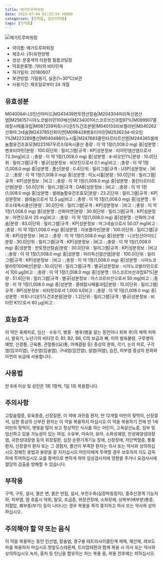 ```yaml
---
title: 메가트루파워정
date: 2023-07-04 01:33:54 +0800
categories: [의약품, 일반의약품]
tags: [의약품]
---
```

![메가트루파워정](https://nedrug.mfds.go.kr/pbp/cmn/itemImageDownload/153253327081900060)

- 약이름: 메가트루파워정
- 제조사: (주)유한양행
- 성상: 분홍색의 타원형 필름코팅정
- 약효분류명: 기타의 비타민제
- 허가일자: 20180607
- 보관방법: 기밀용기, 실온(1~30℃)보관
- 사용기간: 제조일로부터 24 개월
## 유효성분
M040064니코틴산아미드|M243439판토텐산칼슘|M204304피리독신염산염|M256157시아노코발라민100배산|M234001아스코르브산과립97%|M099907콜레칼시페롤과립|M087259피토나디온5%건조분말|M040133리보플라빈|M040262산화마그네슘|M243785산화아연|M096428벤포티아민|M253623d-비오틴1%|M223289폴산|M040488이노시톨|M247683콜린타르타르산염|M244365셀레늄함유건조효모|M223167우르소데옥시콜산
총량 : 이 약 1정(1,008.0 mg) 중|성분명 : 벤포티아민|분량 : 100.0|단위 : 밀리그램|규격 : KP|성분정보 : 티아민염산염으로서 72.3mg|비고 : ;총량 : 이 약 1정(1,008.0 mg) 중|성분명 : d-비오틴1%|분량 : 10.0|단위 : 밀리그램|규격 : 별규|성분정보 : 비오틴으로서 0.1 mg|비고 : ;총량 : 이 약 1정(1,008.0 mg) 중|성분명 : 폴산|분량 : 0.4|단위 : 밀리그램|규격 : USP|성분정보 : |비고 : ;총량 : 이 약 1정(1,008.0 mg) 중|성분명 : 이노시톨|분량 : 50.0|단위 : 밀리그램|규격 : KP|성분정보 : |비고 : ;총량 : 이 약 1정(1,008.0 mg) 중|성분명 : 콜린타르타르산염|분량 : 50.0|단위 : 밀리그램|규격 : DAB|성분정보 :  |비고 : ;총량 : 이 약 1정(1,008.0 mg) 중|성분명 : 셀레늄함유건조효모|분량 : 23.2|단위 : 밀리그램|규격 : KP|성분정보 : 셀레늄으로서 12.5 μg|비고 : ;총량 : 이 약 1정(1,008.0 mg) 중|성분명 : 우르소데옥시콜산|분량 : 30.0|단위 : 밀리그램|규격 : KP|성분정보 : |비고 : ;총량 : 이 약 1정(1,008.0 mg) 중|성분명 : 산화아연|분량 : 30.9|단위 : 밀리그램|규격 : KP|성분정보 : 아연으로서 25 mg|비고 : ;총량 : 이 약 1정(1,008.0 mg) 중|성분명 : 산화마그네슘|분량 : 83.0|단위 : 밀리그램|규격 : KP|성분정보 : 마그네슘으로서 50.07 mg|비고 : ;총량 : 이 약 1정(1,008.0 mg) 중|성분명 : 리보플라빈|분량 : 100.0|단위 : 밀리그램|규격 : KP|성분정보 : |비고 : ;총량 : 이 약 1정(1,008.0 mg) 중|성분명 : 니코틴산아미드|분량 : 30.0|단위 : 밀리그램|규격 : KP|성분정보 : |비고 : ;총량 : 이 약 1정(1,008.0 mg) 중|성분명 : 판토텐산칼슘|분량 : 30.0|단위 : 밀리그램|규격 : KP|성분정보 : |비고 : ;총량 : 이 약 1정(1,008.0 mg) 중|성분명 : 피리독신염산염|분량 : 100.0|단위 : 밀리그램|규격 : KP|성분정보 : |비고 : ;총량 : 이 약 1정(1,008.0 mg) 중|성분명 : 시아노코발라민100배산|분량 : 10.0|단위 : 밀리그램|규격 : 별규|성분정보 : 시아노코발라민으로서 100 μg|비고 : ;총량 : 이 약 1정(1,008.0 mg) 중|성분명 : 아스코르브산과립97%|분량 : 51.6|단위 : 밀리그램|규격 : 별규|성분정보 : 아스코르브산으로서 50 mg|비고 : ;총량 : 이 약 1정(1,008.0 mg) 중|성분명 : 콜레칼시페롤과립|분량 : 10.0|단위 : 밀리그램|규격 : BP|성분정보 : 비타민D로서 1,000 IU|비고 : ;총량 : 이 약 1정(1,008.0 mg) 중|성분명 : 피토나디온5%건조분말|분량 : 1.2|단위 : 밀리그램|규격 : 별규|성분정보 : 비타민 K1으로서 60 μg|비고 :
## 효능효과
이 약은 육체피로, 임신ㆍ수유기, 병중ㆍ병후(병을 앓는 동안이나 회복 후)의 체력 저하 시, 발육기, 노년기의 비타민 D, B1, B2, B6, C의 보급과 뼈, 이의 발육불량, 구루병의 예방, 신경통, 근육통, 관절통((요)통, 어깨결림 등) 증상의 완화, 각기, 눈의 피로, 구각염(입꼬리염), 구순염(입술염), 구내염(입안염), 설염(혀염), 습진, 피부염 증상의 완화와 아연의 보급에 사용합니다.
## 사용법
만 8세 이상 및 성인은 1회 1정씩, 1일 1회 복용합니다.
## 주의사항
고칼슘혈증, 유육종증, 신장질환, 이 약에 과민증 환자, 만 12개월 미만의 젖먹이, 신장결석, 심한 증상의 신부전 환자는 이 약을 복용하지 마십시오.이 약을 복용하기 전에 만 1세 미만의 젖먹이, 햇빛을 많이 보고 정상적인 식사를 하는 어린이, 고옥살산뇨증, 임부 및 임신하고 있을 가능성이 있는 여성, 수유부, 미숙아, 유아, 소화성궤양, 만성궤양성대장염, 국한성대장염 등의 위장질환, 심장·순환기계기능 장애, 신장장애, 저단백혈증, 통풍환자, 신장결석 환자 또는 그 경험자, 폴산이 부족한 환자는 의사 또는 약사와 상의하십시오.정해진 용법과 용량을 잘 지키십시오.어린이에게 투여할 경우 보호자의 지도 감독하에 투여하십시오.요를 황색으로 변하게 하여 임상검사치에 영향을 주거나 요검사시에 혈당의 검출을 방해할 수 있습니다.
## 부작용
구역, 구토, 설사, 묽은 변, 붉은 반점, 설사, 부전수축(심장박동정지), 중추신경계 기능저하, 피부염, 땀∙호흡시 악취, 탈모, 조급증, 위장관장애, 소화장애, 상복부(배부분)통증, 저혈압, 폐부종(부기) 등이 나타나는 경우 복용을 즉각 중지하고 의사 또는 약사와 상의하십시오.
## 주의해야 할 약 또는 음식
이 약을 복용하는 동안 인산염, 칼슘염, 경구용 테트라사이클린계 제제, 제산제, 레보도파를 복용하지 마십시오.항알도스테론제, 트리암테렌과 함께 복용 시 의사 또는 약사와 상의하십시오.녹차, 홍차 등 탄닌을 함유하는 차는 복용 중, 복용 전후에는 피하십시오.

